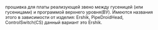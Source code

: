 прошивка для платы реализующей звено между гусеницей (или гусеницами) и программой верхнего уровня(ВУ). Имеются названия этого в зависимости от изделия: Ershik, PipeDroidHead, ControlSwitch(CS) данный вариант это Ershik.
